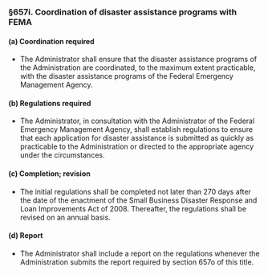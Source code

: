 ### §657i. Coordination of disaster assistance programs with FEMA
#### (a) Coordination required
* The Administrator shall ensure that the disaster assistance programs of the Administration are coordinated, to the maximum extent practicable, with the disaster assistance programs of the Federal Emergency Management Agency.

#### (b) Regulations required
* The Administrator, in consultation with the Administrator of the Federal Emergency Management Agency, shall establish regulations to ensure that each application for disaster assistance is submitted as quickly as practicable to the Administration or directed to the appropriate agency under the circumstances.

#### (c) Completion; revision
* The initial regulations shall be completed not later than 270 days after the date of the enactment of the Small Business Disaster Response and Loan Improvements Act of 2008. Thereafter, the regulations shall be revised on an annual basis.

#### (d) Report
* The Administrator shall include a report on the regulations whenever the Administration submits the report required by section 657o of this title.
